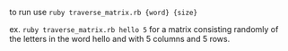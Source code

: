 to run use ```ruby traverse_matrix.rb {word} {size}```

ex. ```ruby traverse_matrix.rb hello 5``` for a matrix consisting randomly of the letters in the word hello and with 5 columns and 5 rows.
